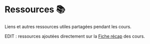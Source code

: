 # Ressources 📚

Liens et autres ressources utiles partagées pendant les cours.

EDIT : ressources ajoutées directement sur la [Fiche récap](../ressources/Fiches_Recap.md) des cours.
